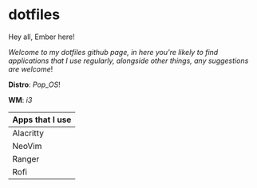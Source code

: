 # dotfiles

Hey all, Ember here! 

*Welcome to my dotfiles github page, in here you're likely to find applications that I use regularly, alongside other things, any suggestions are welcome*!


**Distro**: *Pop_OS*!

**WM**: *i3*

| Apps that I use  |
| ------------- |
| Alacritty |
| NeoVim |
| Ranger |
| Rofi |



